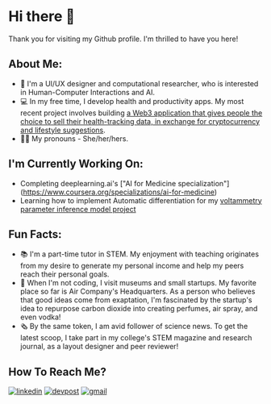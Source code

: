 # Hi there 👋

Thank you for visiting my Github profile. I'm thrilled to have you here!

## About Me:
- 🔬 I'm a UI/UX designer and computational researcher, who is interested in Human-Computer Interactions and AI.
- 💻 In my free time, I develop health and productivity apps. My most recent project involves building [a Web3 application that gives people the choice to sell their health-tracking data, in exchange for cryptocurrency and lifestyle suggestions](https://devpost.com/software/altru). 
- 👩🏻 My pronouns - She/her/hers.

## I'm Currently Working On:
- Completing deeplearning.ai's ["AI for Medicine specialization"] (https://www.coursera.org/specializations/ai-for-medicine) 
- Learning how to implement Automatic differentiation for my [voltammetry parameter inference model project](https://github.com/mellieho9/Voltammogram-Parameter-Inference) 

## Fun Facts:
- 📚 I'm a part-time tutor in STEM. My enjoyment with teaching originates from my desire to generate my personal income and help my peers reach their personal goals.
- 🔭 When I'm not coding, I visit museums and small startups. My favorite place so far is Air Company's Headquarters. As a person who believes that good ideas come from exaptation, I'm fascinated by the startup's idea to repurpose carbon dioxide into creating perfumes, air spray, and even vodka!
- 🗞 By the same token, I am avid follower of science news. To get the latest scoop, I take part in my college's STEM magazine and research journal, as a layout designer and peer reviewer!

## How To Reach Me?
[![linkedin](https://img.shields.io/badge/LinkedIn-0A66C2?style=for-the-badge&logo=LinkedIn&logoColor=white)](https://www.linkedin.com/in/ngan-ho-3027461a4/)
[![devpost](https://img.shields.io/badge/Devpost-0078D7?style=for-the-badge&logo=Devpost&logoColor=white)](https://devpost.com/melioraho9?ref_content=user-portfolio&ref_feature=portfolio&ref_medium=global-nav)
[![gmail](https://img.shields.io/badge/Gmail-EA4335?style=for-the-badge&logo=Gmail&logoColor=white)](mailto:nho10@fordham.edu)
